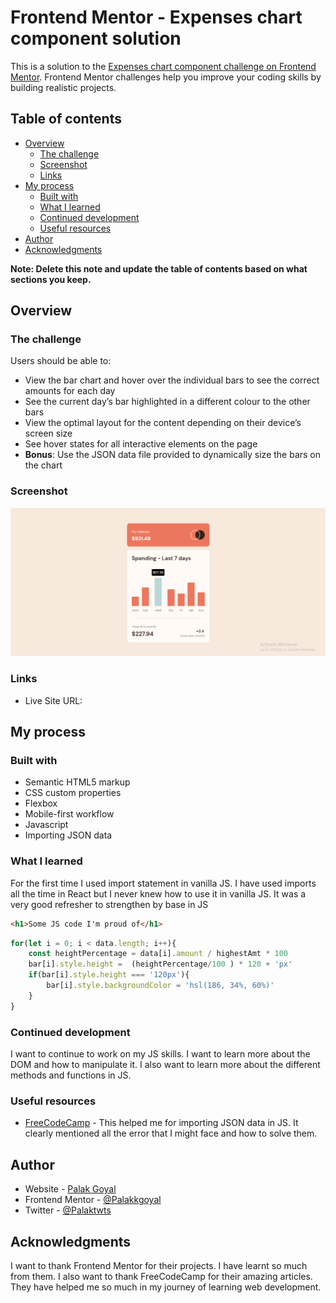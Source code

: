 # Frontend Mentor - Expenses chart component solution

This is a solution to the [Expenses chart component challenge on Frontend Mentor](https://www.frontendmentor.io/challenges/expenses-chart-component-e7yJBUdjwt). Frontend Mentor challenges help you improve your coding skills by building realistic projects. 

## Table of contents

- [Overview](#overview)
  - [The challenge](#the-challenge)
  - [Screenshot](#screenshot)
  - [Links](#links)
- [My process](#my-process)
  - [Built with](#built-with)
  - [What I learned](#what-i-learned)
  - [Continued development](#continued-development)
  - [Useful resources](#useful-resources)
- [Author](#author)
- [Acknowledgments](#acknowledgments)

**Note: Delete this note and update the table of contents based on what sections you keep.**

## Overview

### The challenge

Users should be able to:

- View the bar chart and hover over the individual bars to see the correct amounts for each day
- See the current day’s bar highlighted in a different colour to the other bars
- View the optimal layout for the content depending on their device’s screen size
- See hover states for all interactive elements on the page
- **Bonus**: Use the JSON data file provided to dynamically size the bars on the chart

### Screenshot

![](/images/ss.png)

### Links

- Live Site URL: []()

## My process

### Built with

- Semantic HTML5 markup
- CSS custom properties
- Flexbox
- Mobile-first workflow
- Javascript
- Importing JSON data

### What I learned

For the first time I used import statement in vanilla JS. I have used imports all the time in React but I never knew how to use it in vanilla JS. It was a very good refresher to strengthen by base in JS 

```html
<h1>Some JS code I'm proud of</h1>
```
```js
for(let i = 0; i < data.length; i++){
    const heightPercentage = data[i].amount / highestAmt * 100
    bar[i].style.height =  (heightPercentage/100 ) * 120 + 'px'
    if(bar[i].style.height === '120px'){
        bar[i].style.backgroundColor = 'hsl(186, 34%, 60%)'
    }
}
```

### Continued development

I want to continue to work on my JS skills. I want to learn more about the DOM and how to manipulate it. I also want to learn more about the different methods and functions in JS.

### Useful resources

- [FreeCodeCamp](https://www.freecodecamp.org/news/how-to-read-json-file-in-javascript/) - This helped me for importing JSON data in JS. It clearly mentioned all the error that I might face and how to solve them.

## Author

- Website - [Palak Goyal](https://github.com/Palakkgoyal)
- Frontend Mentor - [@Palakkgoyal](https://www.frontendmentor.io/profile/Palakkgoyal)
- Twitter - [@Palaktwts](https://twitter.com/Palaktwts)

## Acknowledgments

I want to thank Frontend Mentor for their projects. I have learnt so much from them. I also want to thank FreeCodeCamp for their amazing articles. They have helped me so much in my journey of learning web development.